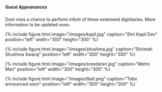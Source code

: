##### Guest Appearances 

Dont miss a chance to perform infont of these estemeed dignitaries. More information to be updated soon.

{% include figure.html image="/images/kapil.jpg" caption="Shri Kapil Dev" position="left" width="300" height="300" %}


{% include figure.html image="/images/shushma.jpg" caption="Shrimati Shushma Swaraj" position="left" width="300" height="300" %}


{% include figure.html image="/images/sreedaran.jpg" caption="Metro Man" position="left" width="300" height="300" %}


{% include figure.html image="/images/tba1.png" caption="Tobe announced soon" position="left" width="300" height="300" %}

